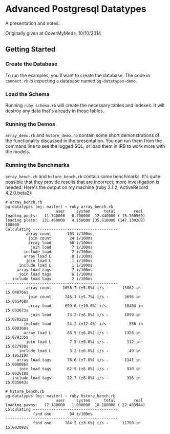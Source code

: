 # Advanced Postgresql Datatypes

A presentation and notes.

Originally given at CoverMyMeds, 10/10/2014

## Getting Started

### Create the Database

To run the examples, you'll want to create the database. The code in `connect.rb` is
expecting a database named `pg-datatypes-demo`.

### Load the Schema

Running `ruby schema.rb` will create the necessary tables and indexes. It will destroy
any data that's already in those tables.

### Running the Demos

`array_demo.rb` and `hstore_demo.rb` contain some short demonstrations of the
functionality discussed in the presentation. You can run them from the command line
to see the logged SQL, or load them in IRB to work more with the models.

### Running the Benchmarks

`array_bench.rb` and `hstore_bench.rb` contain some benchmarks. It's quite possible
that they provide results that are incorrect; more investigation is needed. Here's
the output on my machine (ruby 2.1.2, ActiveRecord 4.2.0.beta2):

```
# array_bench.rb
pg-datatypes (mj: master) ~ ruby array_bench.rb
                      user     system      total        real
loading posts:   11.740000   0.700000  12.440000 ( 15.750509)
loading plain:  131.460000   4.150000 135.610000 (147.130202)
100000
Calculating -------------------------------------
         array count       103 i/100ms
          join count        24 i/100ms
          array load        68 i/100ms
           join load         7 i/100ms
        include load         2 i/100ms
        array load L         8 i/100ms
         join load L         1 i/100ms
      include load L         1 i/100ms
     array load tags         7 i/100ms
      join load tags         6 i/100ms
   include load tags         2 i/100ms
-------------------------------------------------
         array count     1058.7 (±5.8%) i/s -      15862 in  15.040766s
          join count      246.1 (±5.7%) i/s -       3696 in  15.065468s
          array load      699.6 (±10.0%) i/s -      10404 in  15.033673s
           join load       73.2 (±6.8%) i/s -       1099 in  15.070521s
        include load       24.2 (±12.4%) i/s -        356 in  15.000360s
        array load L       88.5 (±6.8%) i/s -       1328 in  15.079335s
         join load L        7.5 (±0.0%) i/s -        112 in  15.027930s
      include load L        3.2 (±0.0%) i/s -         49 in  15.195219s
     array load tags       76.6 (±7.8%) i/s -       1141 in  15.008086s
      join load tags       62.5 (±8.0%) i/s -        930 in  15.002618s
   include load tags       22.7 (±8.8%) i/s -        336 in  15.035043s
```

```
# hstore_bench.rb
pg-datatypes (mj: master) ~ ruby hstore_bench.rb
                      user     system      total        real
loading pawns:   17.180000   1.000000  18.180000 ( 22.483944)
Calculating -------------------------------------
            find one        94 i/100ms
-------------------------------------------------
            find one      784.2 (±3.6%) i/s -      11750 in  15.002092s
```
